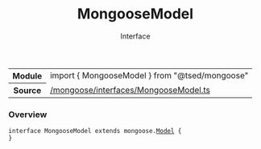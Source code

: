 
<header class="symbol-info-header"><h1 id="mongoosemodel">MongooseModel</h1><label class="symbol-info-type-label interface">Interface</label></header>
<!-- summary -->
<section class="symbol-info"><table class="is-full-width"><tbody><tr><th>Module</th><td><div class="lang-typescript"><span class="token keyword">import</span> { MongooseModel }&nbsp;<span class="token keyword">from</span>&nbsp;<span class="token string">"@tsed/mongoose"</span></div></td></tr><tr><th>Source</th><td><a href="https://github.com/Romakita/ts-express-decorators/blob/v4.8.0/src//mongoose/interfaces/MongooseModel.ts#L0-L0">/mongoose/interfaces/MongooseModel.ts</a></td></tr></tbody></table></section>
<!-- overview -->


### Overview


<pre><code class="typescript-lang "><span class="token keyword">interface</span> MongooseModel<T> <span class="token keyword">extends</span> mongoose.<a href="#api/mongoose/model"><span class="token">Model</span></a><T & mongoose.Document> <span class="token punctuation">{</span>
<span class="token punctuation">}</span></code></pre>


<!-- Parameters -->

<!-- Description -->

<!-- Members -->

